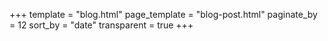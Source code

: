 +++
template = "blog.html"
page_template = "blog-post.html"
paginate_by = 12
sort_by = "date"
transparent = true
+++
